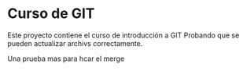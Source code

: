 # Curso de GIT

Este proyecto contiene el curso de introducción a GIT
Probando que se pueden actualizar archivs correctamente.

Una prueba mas para hcar el merge
